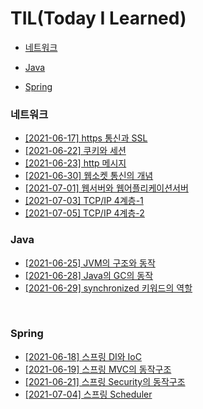 # TIL(Today I Learned) 

- [네트워크](#네트워크)   

- [Java](#Java)

- [Spring](#Spring)

  
### 네트워크
- [[2021-06-17] https 통신과 SSL](https://github.com/junu0516/mytil/blob/main/Network/Https%20%ED%86%B5%EC%8B%A0.md)
- [[2021-06-22] 쿠키와 세션](https://github.com/junu0516/mytil/blob/main/Network/쿠키와_세션.md)
- [[2021-06-23] http 메시지](https://github.com/junu0516/mytil/blob/main/Network/Http메시지.md)
- [[2021-06-30] 웹소켓 통신의 개념](https://github.com/junu0516/mytil/blob/main/Network/웹소켓_통신.md)
- [[2021-07-01] 웹서버와 웹어플리케이션서버](https://github.com/junu0516/mytil/blob/main/Network/WS와WAS.md)
- [[2021-07-03] TCP/IP 4계층-1](https://github.com/junu0516/mytil/blob/main/Network/TCP_IP_4계층.md)
- [[2021-07-05] TCP/IP 4계층-2](https://github.com/junu0516/mytil/blob/main/Network/TCP_IP_4계층2.md)


### 


### Java

- [[2021-06-25] JVM의 구조와 동작](https://github.com/junu0516/mytil/blob/main/Java/JVM의_구조와_동작.md)
- [[2021-06-28] Java의 GC의 동작](https://github.com/junu0516/mytil/blob/main/Java/Java의_GC의_동작.md)
- [[2021-06-29] synchronized 키워드의 역할](https://github.com/junu0516/mytil/blob/main/Java/synchronized.md)

​    

### Spring

- [[2021-06-18] 스프링 DI와 IoC](https://github.com/junu0516/mytil/blob/main/Spring/스프링에서의_DI와_IoC.md)
- [[2021-06-19] 스프링 MVC의 동작구조](https://github.com/junu0516/mytil/blob/main/Spring/Spring_MVC%EC%9D%98_%EB%8F%99%EC%9E%91%EA%B5%AC%EC%A1%B0.md)
- [[2021-06-21] 스프링 Security의 동작구조](https://github.com/junu0516/mytil/blob/main/Spring/Spring_Security_의_동작구조.md)
- [[2021-07-04] 스프링 Scheduler](https://github.com/junu0516/mytil/blob/main/Spring/Spring_Scheduler.md)

